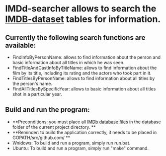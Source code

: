 # IMDd-searcher allows to search the [IMDB-dataset](https://www.imdb.com/interfaces/) tables for information.
## Currently the following search functions are available:
- FindInfoByPersonName: allows to find information about the person and basic information about all titles in which he was seen.
- FindTitleAndCastInfoByTitleName: allows to find information about the film by its title, including its rating and the actors who took part in it.
- FindTitlesByPersonName: allows to find information about all titles by the person's name.
- FindAllTitlesBySpecificYear: allows to basic information about all titles shot in a particular year.
## Build and run the program:
- **Preconditions: you must place all [IMDb database files](https://datasets.imdbws.com/) in the database folder of the current project directory. **
- **Reminder: to build the application correctly, it needs to be placed in GOPATH/src/github.com/ **
- Wnidows: To build and run a program, simply run run.bat.
- Ubuntu:  To build and run a program, simply run "make" command.